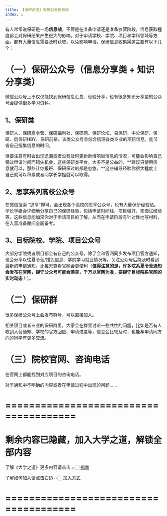 ```yaml
---
title: 【保研法宝】保研就是信息战
index: 1
---
```


有人常常说保研是一场**信息战**，不管是在准备申请还是准备参营阶段，信息获取程度都会对保研结果产生很大的影响。对于申请学校、学院、项目和学科领域等方面，都有大量信息需要及时获取，以免影响申请。保研信息收集渠道主要有以下几个：

# **（一）保研公众号（信息分享类 + 知识分享类）**

微信公众号上不仅仅能找到保研信息汇总、经验分享，也有很多知识分享型的公众号会提供很多学习资料。

## 1、**保研类**

保研人、保研夏令营、保研福利社、保研网、保研论坛、易保研、中公保研、保研、后保研HBY、保研前辈。该类公众号会综合梳理各类专业的项目信息，能节省自己搜集信息的时间。

但要注意有时会出现遗漏或者没有及时更新新增项目信息的情况，可能会影响自己错过申请时间而错失机会，这些保研类平台，大多不是公益的，**建议只使用信息就可以，那些让你报班、保研保过的都是忽悠，**这些辅导经验你很大程度上自己就可以积累或者问学长学姐就可以取得。

## 2、**思享系列高校公众号**

在微信搜索 “思享”即可，会出现各个高校的思享公众号，也有大量保研经验贴。学长学姐会详细地分享自己的保研经验，包括申请时间线、项目偏好、笔面试经验等。这些信息能加深你对于申请项目的了解，从而在申请阶段有针对性地写材料，在入营准备期间全面备考。

## 3、**目标院校、学院、项目公众号**

大部分学院或者项目都会有自己的公众号，除了会和官网同步发布项目官方通知，也会分享以往夏令营/推免信息、学院学习就业情况等。关注公众号后能及时看到最新的申请通知，比每天查看官网会更便利（**值得注意的是，许多院系夏令营通知会发布在官网，蹲守公众号可能会落空，千万以官网为准，要蹲守目标院系官网的实时动态！**）。

# **（二）保研群**

很多保研公众号上会发布群号，可以直接加入。

相关项目或者专业的保研群里，大家会在群里讨论一些共性的问题，比如是否有人收到入营通知、学校的官方回应、申请进度等，信息会比较及时，也能与申请同方向的同学有更多交流。

# （三）院校官网、咨询电话

在官网上都能找到对应项目的咨询电话。

对于通知中不明确的内容或者在申请过程中出现的问题……

# ======================================

# 剩余内容已隐藏，加入大学之道，解锁全部内容

了解《大学之道》更多内容请点击 👉🏻 [指南](/pay/daxuezhidao)

了解如何加入请点击右边 👉🏻 [加入方式](/pay/jiaru)

# ======================================